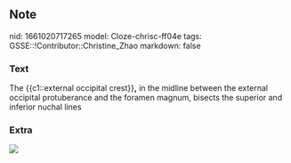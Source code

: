 ## Note
nid: 1661020717265
model: Cloze-chrisc-ff04e
tags: GSSE::!Contributor::Christine_Zhao
markdown: false

### Text
<div>
  <div>
    <div>
      <div>
        The {{c1::external occipital crest}}<span style= 
        "font-weight: 700;">,</span> in the midline between the
        external occipital protuberance and the foramen magnum,
        bisects the superior and inferior nuchal lines
      </div>
    </div>
  </div>
</div>

### Extra
<img src="Screen%20Shot%202021-07-30%20at%206.24.47%20pm.png">
